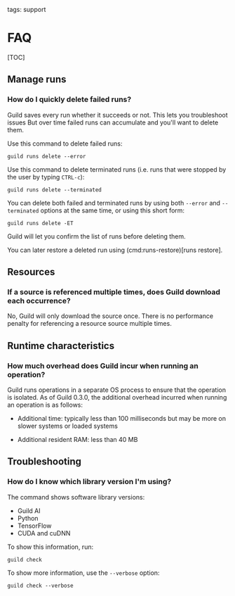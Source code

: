 tags: support

# FAQ

[TOC]

## Manage runs

### How do I quickly delete failed runs?

Guild saves every run whether it succeeds or not. This lets you
troubleshoot issues But over time failed runs can accumulate and
you'll want to delete them.

Use this command to delete failed runs:

``` command
guild runs delete --error
```

Use this command to delete terminated runs (i.e. runs that were
stopped by the user by typing `CTRL-c`):

``` command
guild runs delete --terminated
```

You can delete both failed and terminated runs by using both
``--error`` and ``--terminated`` options at the same time, or using
this short form:

``` command
guild runs delete -ET
```

Guild will let you confirm the list of runs before deleting them.

You can later restore a deleted run using (cmd:runs-restore)[runs
restore].

## Resources

### If a source is referenced multiple times, does Guild download each occurrence?

No, Guild will only download the source once. There is no performance
penalty for referencing a resource source multiple times.

## Runtime characteristics

### How much overhead does Guild incur when running an operation?

Guild runs operations in a separate OS process to ensure that the
operation is isolated. As of Guild 0.3.0, the additional overhead
incurred when running an operation is as follows:

- Additional time: typically less than 100 milliseconds but may be
  more on slower systems or loaded systems

- Additional resident RAM: less than 40 MB

## Troubleshooting

### How do I know which library version I'm using?

The [](cmd:check) command shows software library versions:

- Guild AI
- Python
- TensorFlow
- CUDA and cuDNN

To show this information, run:

``` command
guild check
```

To show more information, use the ``--verbose`` option:

``` command
guild check --verbose
```

